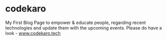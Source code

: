 # codekaro
My First Blog Page to empower & educate people, regarding recent technologies and update them with the upcoming events.
Please do have a look -  www.codekaro.tech

